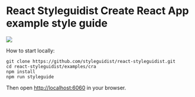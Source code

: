 # React Styleguidist Create React App example style guide

![](https://d3vv6lp55qjaqc.cloudfront.net/items/0U313M3L0p120g2Y1y3J/Image%202016-04-12%20at%207.25.03%20PM.png)

How to start locally:

```
git clone https://github.com/styleguidist/react-styleguidist.git
cd react-styleguidist/examples/cra
npm install
npm run styleguide
```

Then open [http://localhost:6060](http://localhost:6060) in your browser.
